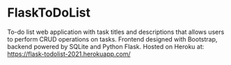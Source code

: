 # FlaskToDoList
To-do list web application with task titles and descriptions that allows users to perform CRUD operations on tasks. Frontend designed with Bootstrap, backend powered by SQLite and Python Flask. Hosted on Heroku at: https://flask-todolist-2021.herokuapp.com/
